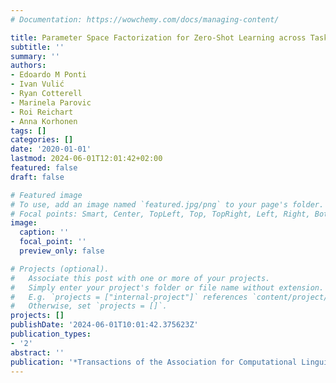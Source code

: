 ```yaml
---
# Documentation: https://wowchemy.com/docs/managing-content/

title: Parameter Space Factorization for Zero-Shot Learning across Tasks and Languages
subtitle: ''
summary: ''
authors:
- Edoardo M Ponti
- Ivan Vulić
- Ryan Cotterell
- Marinela Parovic
- Roi Reichart
- Anna Korhonen
tags: []
categories: []
date: '2020-01-01'
lastmod: 2024-06-01T12:01:42+02:00
featured: false
draft: false

# Featured image
# To use, add an image named `featured.jpg/png` to your page's folder.
# Focal points: Smart, Center, TopLeft, Top, TopRight, Left, Right, BottomLeft, Bottom, BottomRight.
image:
  caption: ''
  focal_point: ''
  preview_only: false

# Projects (optional).
#   Associate this post with one or more of your projects.
#   Simply enter your project's folder or file name without extension.
#   E.g. `projects = ["internal-project"]` references `content/project/deep-learning/index.md`.
#   Otherwise, set `projects = []`.
projects: []
publishDate: '2024-06-01T10:01:42.375623Z'
publication_types:
- '2'
abstract: ''
publication: '*Transactions of the Association for Computational Linguistics*'
---
```

